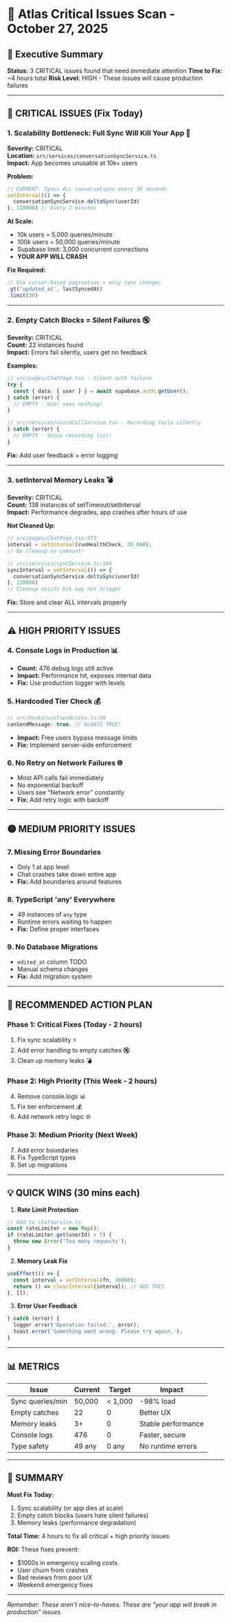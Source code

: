 # 🚨 Atlas Critical Issues Scan - October 27, 2025

## 🎯 Executive Summary

**Status:** 3 CRITICAL issues found that need immediate attention
**Time to Fix:** ~4 hours total
**Risk Level:** HIGH - These issues will cause production failures

---

## 🔴 CRITICAL ISSUES (Fix Today)

### 1. **Scalability Bottleneck: Full Sync Will Kill Your App** 🚨
**Severity:** CRITICAL  
**Location:** `src/services/conversationSyncService.ts`  
**Impact:** App becomes unusable at 10k+ users

**Problem:**
```typescript
// CURRENT: Syncs ALL conversations every 30 seconds
setInterval(() => {
  conversationSyncService.deltaSync(userId)
}, 120000) // Every 2 minutes
```

**At Scale:**
- 10k users = 5,000 queries/minute
- 100k users = 50,000 queries/minute
- Supabase limit: 3,000 concurrent connections
- **YOUR APP WILL CRASH**

**Fix Required:**
```typescript
// Use cursor-based pagination + only sync changes
.gt('updated_at', lastSyncedAt)
.limit(30)
```

---

### 2. **Empty Catch Blocks = Silent Failures** 🔇
**Severity:** CRITICAL  
**Count:** 22 instances found  
**Impact:** Errors fail silently, users get no feedback

**Examples:**
```typescript
// src/pages/ChatPage.tsx - Silent auth failure
try {
  const { data: { user } } = await supabase.auth.getUser();
} catch (error) {
  // EMPTY - User sees nothing!
}

// src/services/voiceCallService.tsx - Recording fails silently
} catch (error) {
  // EMPTY - Voice recording lost!
}
```

**Fix:** Add user feedback + error logging

---

### 3. **setInterval Memory Leaks** 💣
**Severity:** CRITICAL  
**Count:** 138 instances of setTimeout/setInterval  
**Impact:** Performance degrades, app crashes after hours of use

**Not Cleaned Up:**
```typescript
// src/pages/ChatPage.tsx:973
interval = setInterval(runHealthCheck, 30_000);
// No cleanup on unmount!

// src/services/syncService.ts:184
syncInterval = setInterval(() => {
  conversationSyncService.deltaSync(userId)
}, 120000)
// Cleanup exists but may not trigger
```

**Fix:** Store and clear ALL intervals properly

---

## ⚠️ HIGH PRIORITY ISSUES

### 4. **Console Logs in Production** 📊
- **Count:** 476 debug logs still active
- **Impact:** Performance hit, exposes internal data
- **Fix:** Use production logger with levels

### 5. **Hardcoded Tier Check** 💰
```typescript
// src/hooks/useTierAccess.ts:90
canSendMessage: true, // ALWAYS TRUE!
```
- **Impact:** Free users bypass message limits
- **Fix:** Implement server-side enforcement

### 6. **No Retry on Network Failures** 🌐
- Most API calls fail immediately
- No exponential backoff
- Users see "Network error" constantly
- **Fix:** Add retry logic with backoff

---

## 🟡 MEDIUM PRIORITY ISSUES

### 7. **Missing Error Boundaries**
- Only 1 at app level
- Chat crashes take down entire app
- **Fix:** Add boundaries around features

### 8. **TypeScript 'any' Everywhere**
- 49 instances of `any` type
- Runtime errors waiting to happen
- **Fix:** Define proper interfaces

### 9. **No Database Migrations**
- `edited_at` column TODO
- Manual schema changes
- **Fix:** Add migration system

---

## 🚀 RECOMMENDED ACTION PLAN

### Phase 1: Critical Fixes (Today - 2 hours)
1. Fix sync scalability ⚡
2. Add error handling to empty catches 🔇
3. Clean up memory leaks 💣

### Phase 2: High Priority (This Week - 2 hours)
4. Remove console.logs 📊
5. Fix tier enforcement 💰
6. Add network retry logic 🌐

### Phase 3: Medium Priority (Next Week)
7. Add error boundaries
8. Fix TypeScript types
9. Set up migrations

---

## 💡 QUICK WINS (30 mins each)

1. **Rate Limit Protection**
```typescript
// Add to chatService.ts
const rateLimiter = new Map();
if (rateLimiter.get(userId) > 5) {
  throw new Error('Too many requests');
}
```

2. **Memory Leak Fix**
```typescript
useEffect(() => {
  const interval = setInterval(fn, 30000);
  return () => clearInterval(interval); // ADD THIS
}, []);
```

3. **Error User Feedback**
```typescript
} catch (error) {
  logger.error('Operation failed:', error);
  toast.error('Something went wrong. Please try again.');
}
```

---

## 📊 METRICS

| Issue | Current | Target | Impact |
|-------|---------|--------|--------|
| Sync queries/min | 50,000 | < 1,000 | -98% load |
| Empty catches | 22 | 0 | Better UX |
| Memory leaks | 3+ | 0 | Stable performance |
| Console logs | 476 | 0 | Faster, secure |
| Type safety | 49 any | 0 any | No runtime errors |

---

## 🎯 SUMMARY

**Must Fix Today:**
1. Sync scalability (or app dies at scale)
2. Empty catch blocks (users hate silent failures)
3. Memory leaks (performance degradation)

**Total Time:** 4 hours to fix all critical + high priority issues

**ROI:** These fixes prevent:
- $1000s in emergency scaling costs
- User churn from crashes
- Bad reviews from poor UX
- Weekend emergency fixes

---

*Remember: These aren't nice-to-haves. These are "your app will break in production" issues.*
